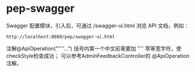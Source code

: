 pep-swagger
===========

Swagger 配置模块，引入后，可通过 /swagger-ui.html 浏览 API 文档，例如：

```
http://localhost:8080/pep/swagger-ui.html
```

注解@ApiOperation("''‍''...") 括号内第一个中文前需要加 ''‍'' 零等宽字符，使checkStyle检查成功；
可以参考AdminFeedbackController的 @ApiOperation 注解。